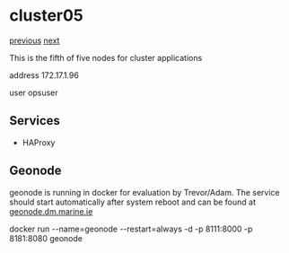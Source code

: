 # cluster05

[previous](../cluster04/) [next](../dockerub/)

This is the fifth of five nodes for cluster applications

address 172.17.1.96

user opsuser

## Services

  * HAProxy

## Geonode

geonode is running in docker for evaluation by Trevor/Adam. The service should start automatically after system reboot and can be found at [geonode.dm.marine.ie](http://geonode.dm.marine.ie)

   docker run --name=geonode --restart=always -d -p 8111:8000 -p 8181:8080 geonode
